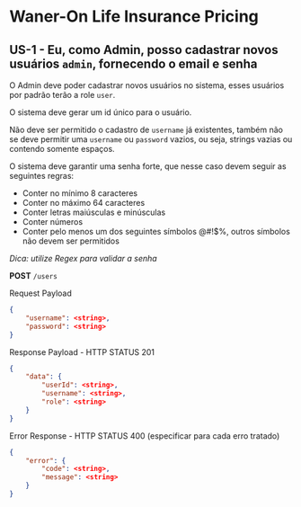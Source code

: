 # Waner-On Life Insurance Pricing

## US-1 - Eu, como Admin, posso cadastrar novos usuários `admin`, fornecendo o email e senha

O Admin deve poder cadastrar novos usuários no sistema, esses usuários por padrão terão a role `user`.

O sistema deve gerar um id único para o usuário.

Não deve ser permitido o cadastro de `username` já existentes, também não se deve permitir uma `username` ou `password` vazios, ou seja, strings vazias ou contendo somente espaços.

O sistema deve garantir uma senha forte, que nesse caso devem seguir as seguintes regras:

- Conter no mínimo 8 caracteres
- Conter no máximo 64 caracteres
- Conter letras maiúsculas e minúsculas
- Conter números
- Conter pelo menos um dos seguintes símbolos @#!$%, outros símbolos não devem ser permitidos

_Dica: utilize Regex para validar a senha_

**POST** `/users`

Request Payload

```json
{
    "username": <string>,
    "password": <string>
}
```

Response Payload - HTTP STATUS 201

```json
{
    "data": {
        "userId": <string>,
        "username": <string>,
        "role": <string>
    }
}
```

Error Response - HTTP STATUS 400 (especificar para cada erro tratado)

```json
{
    "error": {
        "code": <string>,
        "message": <string>
    }
}
```
